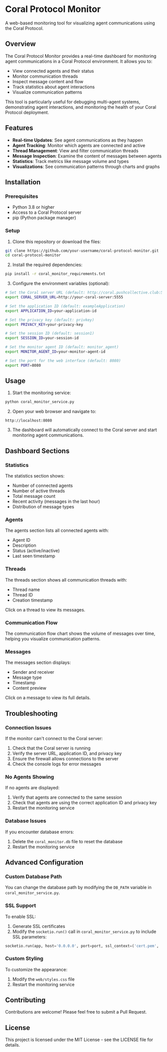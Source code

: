 # Coral Protocol Monitor

A web-based monitoring tool for visualizing agent communications using the Coral Protocol.

## Overview

The Coral Protocol Monitor provides a real-time dashboard for monitoring agent communications in a Coral Protocol environment. It allows you to:

- View connected agents and their status
- Monitor communication threads
- Inspect message content and flow
- Track statistics about agent interactions
- Visualize communication patterns

This tool is particularly useful for debugging multi-agent systems, demonstrating agent interactions, and monitoring the health of your Coral Protocol deployment.

## Features

- **Real-time Updates**: See agent communications as they happen
- **Agent Tracking**: Monitor which agents are connected and active
- **Thread Management**: View and filter communication threads
- **Message Inspection**: Examine the content of messages between agents
- **Statistics**: Track metrics like message volume and types
- **Visualizations**: See communication patterns through charts and graphs

## Installation

### Prerequisites

- Python 3.8 or higher
- Access to a Coral Protocol server
- pip (Python package manager)

### Setup

1. Clone this repository or download the files:

```bash
git clone https://github.com/your-username/coral-protocol-monitor.git
cd coral-protocol-monitor
```

2. Install the required dependencies:

```bash
pip install -r coral_monitor_requirements.txt
```

3. Configure the environment variables (optional):

```bash
# Set the Coral server URL (default: http://coral.pushcollective.club:5555)
export CORAL_SERVER_URL=http://your-coral-server:5555

# Set the application ID (default: exampleApplication)
export APPLICATION_ID=your-application-id

# Set the privacy key (default: privkey)
export PRIVACY_KEY=your-privacy-key

# Set the session ID (default: session1)
export SESSION_ID=your-session-id

# Set the monitor agent ID (default: monitor_agent)
export MONITOR_AGENT_ID=your-monitor-agent-id

# Set the port for the web interface (default: 8080)
export PORT=8080
```

## Usage

1. Start the monitoring service:

```bash
python coral_monitor_service.py
```

2. Open your web browser and navigate to:

```
http://localhost:8080
```

3. The dashboard will automatically connect to the Coral server and start monitoring agent communications.

## Dashboard Sections

### Statistics

The statistics section shows:

- Number of connected agents
- Number of active threads
- Total message count
- Recent activity (messages in the last hour)
- Distribution of message types

### Agents

The agents section lists all connected agents with:

- Agent ID
- Description
- Status (active/inactive)
- Last seen timestamp

### Threads

The threads section shows all communication threads with:

- Thread name
- Thread ID
- Creation timestamp

Click on a thread to view its messages.

### Communication Flow

The communication flow chart shows the volume of messages over time, helping you visualize communication patterns.

### Messages

The messages section displays:

- Sender and receiver
- Message type
- Timestamp
- Content preview

Click on a message to view its full details.

## Troubleshooting

### Connection Issues

If the monitor can't connect to the Coral server:

1. Check that the Coral server is running
2. Verify the server URL, application ID, and privacy key
3. Ensure the firewall allows connections to the server
4. Check the console logs for error messages

### No Agents Showing

If no agents are displayed:

1. Verify that agents are connected to the same session
2. Check that agents are using the correct application ID and privacy key
3. Restart the monitoring service

### Database Issues

If you encounter database errors:

1. Delete the `coral_monitor.db` file to reset the database
2. Restart the monitoring service

## Advanced Configuration

### Custom Database Path

You can change the database path by modifying the `DB_PATH` variable in `coral_monitor_service.py`.

### SSL Support

To enable SSL:

1. Generate SSL certificates
2. Modify the `socketio.run()` call in `coral_monitor_service.py` to include SSL parameters:

```python
socketio.run(app, host='0.0.0.0', port=port, ssl_context=('cert.pem', 'key.pem'))
```

### Custom Styling

To customize the appearance:

1. Modify the `web/styles.css` file
2. Restart the monitoring service

## Contributing

Contributions are welcome! Please feel free to submit a Pull Request.

## License

This project is licensed under the MIT License - see the LICENSE file for details.
